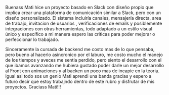 <!-- Resumen del Proyecto Final -->
Buenass Mati hice un proyecto basado en Slack con diseño propio que implica crear una plataforma de comunicación similar a Slack, pero con un diseño personalizado. El sistema incluiría canales, mensajería directa, area de trabajo, invitacion de usuarios , verificaciones de emails y posiblemente integraciones con otras herramientas, todo adaptado a un estilo visual único y específico a mi manera espero las criticas para poder mejorar o perfeccionar lo trabajado.

<!-- Opinion de la Cursada -->

Sinceramente la cursada de backend me costo mas de lo que pensaba, pero bueno al hacerlo asincronico por el laburo, me costo mucho el manejo de los tiempos y aveces me sentia perdido, pero siento el desarrollo con el que ibamos avanzando me hubiera gustado poder darle un mejor desarrollo al Front con animaciones y al backen un poco mas de incapie en la teoria.
Igual asi todo sos un genio Mati aprendi una banda gracias y espero a futuro decir que estoy trabajndo dentro de este rubro y disfrutar de mis proyectos.
Graciass Mati!!!